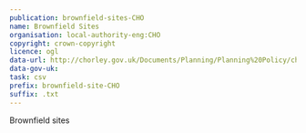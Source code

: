 ```yaml
---
publication: brownfield-sites-CHO
name: Brownfield Sites
organisation: local-authority-eng:CHO
copyright: crown-copyright
licence: ogl
data-url: http://chorley.gov.uk/Documents/Planning/Planning%20Policy/chorley_brownfieldregister_2017-10-12_rev1.csv
data-gov-uk: 
task: csv
prefix: brownfield-site-CHO
suffix: .txt
---
```


Brownfield sites

